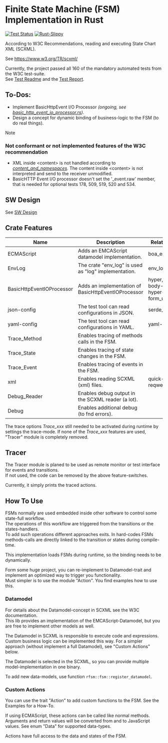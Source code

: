 # Finite State Machine (FSM) Implementation in Rust

[![Test Status](https://github.com/BWeng20/rFSM/actions/workflows/rust.yml/badge.svg)](https://github.com/BWeng20/rFSM/actions/workflows/rust.yml) [![Rust-Slippy](https://github.com/BWeng20/rFSM/actions/workflows/rust-clippy.yml/badge.svg)](https://github.com/BWeng20/rFSM/actions/workflows/rust-clippy.yml)

According to W3C Recommendations, reading and executing State Chart XML (SCXML).

See https://www.w3.org/TR/scxml/

Currently, the project passed all 160 of the mandatory automated tests from the W3C test-suite.<br/>
See [Test Readme](test/w3c/README.md) and the [Test Report](test/w3c/REPORT.MD).

## To-Dos:

+ Implement BasicHttpEvent I/O Processor _(ongoing, see [basic_http_event_io_processor.rs](src/basic_http_event_io_processor.rs))_.
+ Design a concept for dynamic binding of business-logic to the FSM (to do real things). 


> [!NOTE]
> ### Not conformant or not implemented features of the W3C recommendation
> 
> + XML inside &lt;content> is not handled according to _[content_and_namespaces](doc/W3C_SCXML_2024_07_13/index.html#content_and_namespaces)_. The content inside &lt;content> is not
>  interpreted and send to the receiver unmodified.
> + BasicHTTP Event I/O processor doesn't set the '_event.raw' member, that is needed for optional 
>   tests 178, 509, 519, 520 and 534.

## SW Design

See [SW Design](SW_Design.md)

## Crate Features

| Name                      | Description                                          | Related crates                                            |
|---------------------------|------------------------------------------------------|-----------------------------------------------------------|
| ECMAScript                | Adds an EMCAScript datamodel implementation.         | boa_engine                                                |
| EnvLog                    | The crate "env_log" is used as "log" implementation. | env_log                                                   |
| BasicHttpEventIOProcessor | Adds an implementation of BasicHttpEventIOProcessor  | hyper, http-body-util, hyper-util, tokio, form_urlencoded |
| json-config               | The test tool can read configurations in JSON.       | serde_json                                                |
| yaml-config               | The test tool can read configurations in YAML.       | yaml-rust                                                 |
| Trace_Method              | Enables tracing of methods calls in the FSM.         |                                                           |
| Trace_State               | Enables tracing of state changes in the FSM.         |                                                           |
| Trace_Event               | Enables tracing of events in the FSM.                |                                                           |
| xml                       | Enables reading SCXML (xml) files.                   | quick-xml, reqwest                                        |
| Debug_Reader              | Enables debug output in the SCXML reader (a lot).    |                                                           |
| Debug                     | Enables additional debug (to fnd errors).            |                                                           |

The trace options <i>Trace_xxx</i> still needed to be activated during runtime by settings the trace-mode.
If none of the <i>Trace_xxx</i> features are used, "Tracer" module is completely removed.

## Tracer

The Tracer module is planed to be used as remote monitor or test interface for events and transitions.<br/>
If not used, the code can be removed by the above feature-switches.

Currently, it simply prints the traced actions. 

## How To Use

FSMs normally are used embedded inside other software to control some state-full workflow.<br/> 
The operations of this workflow are triggered from the transitions or the states-handlers.  
To add such operations different approaches exits. In hard-codes FSMs methods-calls are directly
linked to the transition or states during compile-time.<br/>

This implementation loads FSMs during runtime, so the binding needs to be dynamically.<br/> 

Form some huge project, you can re-implement to Datamodel-trait and implement an optimized way to trigger you 
functionality.<br/>
Must simpler is to use the module "Action". You find examples how to use this.

### Datamodel

For details about the Datamodel-concept in SCXML see the W3C documentation.<br/>
This lib provides an implementation of the EMCAScript-Datamodel, but you are free to implement
other models as well.

The Datamodel in SCXML is responsible to execute code and expressions. Custom business logic
can be implemented this way. For a simpler approach (without implement a full Datamodel), see 
"Custom Actions" below.

The Datamodel is selected in the SCXML, so you can provide multiple model-implementation in
one binary.

To add new data-models, use function `rfsm::fsm::register_datamodel`.


### Custom Actions

You can use the trait "Action" to add custom functions to the FSM. See the Examples for a How-To.

If using ECMAScript, these actions can be called like normal methods. Arguments and return values will be converted 
from and to JavaScript values. See enum "Data" for supported data-types.

Actions have full access to the data and states of the FSM.
